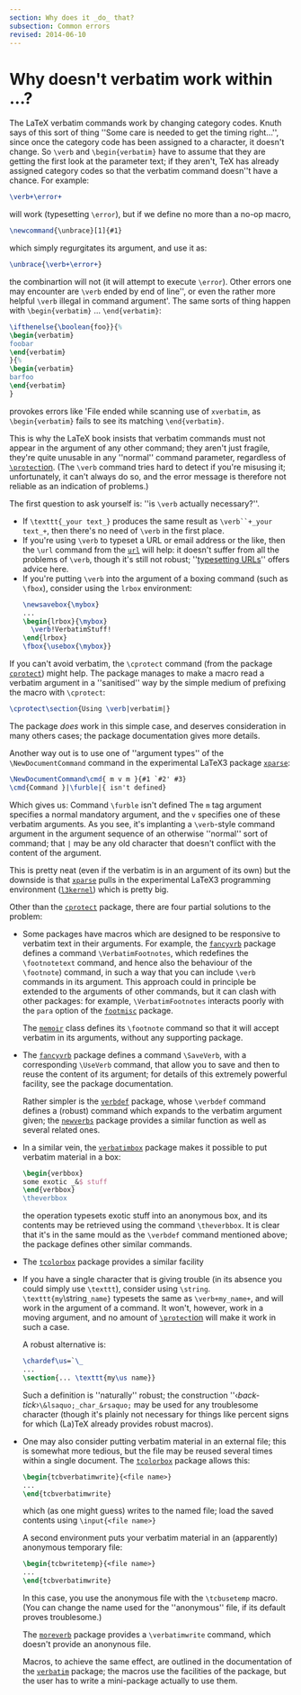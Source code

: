 ```yaml
---
section: Why does it _do_ that?
subsection: Common errors
revised: 2014-06-10
---
```

# Why doesn't verbatim work within &hellip;?

The LaTeX verbatim commands work by changing category codes.  Knuth
says of this sort of thing ''Some care is needed to get the timing
right&hellip;'', since once the category code has been assigned to a
character, it doesn't change.  So `\verb` and
`\begin{verbatim}` have to assume that they are getting the
first look at the parameter text; if they aren't, TeX has already
assigned category codes so that the verbatim command doesn''t have a
chance.  For example:
```latex
\verb+\error+
```
will work (typesetting `\error`), but if we define no more than a
no-op macro,
```latex
\newcommand{\unbrace}[1]{#1}
```
which simply regurgitates its argument, and use it as:
```latex
\unbrace{\verb+\error+}
```
the combinartion will not (it will attempt to execute `\error`).
Other errors one
may encounter are `\verb` ended by end of line'', or even the
rather more helpful `\verb` illegal in command argument'.  The
same sorts of thing happen with `\begin{verbatim}` &hellip;
`\end{verbatim}`:
<!-- {% raw %} -->
```latex
\ifthenelse{\boolean{foo}}{%
\begin{verbatim}
foobar
\end{verbatim}
}{%
\begin{verbatim}
barfoo
\end{verbatim}
}
```
<!-- {% endraw %} -->
provokes errors like 'File ended while scanning use of
`xverbatim`, as `\begin{verbatim}` fails to see its
matching `\end{verbatim}`.

This is why the LaTeX book insists that verbatim
commands must not appear in the argument of any other command; they
aren't just fragile, they're quite unusable in any ''normal'' command
parameter, 
regardless of [`\protect`ion](FAQ-protect.md).  (The `\verb`
command tries hard to detect if you're misusing it; unfortunately, it
can't always do so, and the error message is therefore not reliable as an
indication of problems.)

The first question to ask yourself is: ''is `\verb` actually
necessary?''.
  

-  If `\texttt{_your text_}` produces the same result
    as `\verb``+_your text_+`, then there's no need of
    `\verb` in the first place.
-  If you're using `\verb` to typeset a URL or email
    address or the like, then the `\url` command from the
    [`url`](https://ctan.org/pkg/url) will help: it doesn't suffer from all the problems of
    `\verb`, though it's still not robust; 
    ''[typesetting URLs](FAQ-setURL.md)'' offers advice here.
-  If you're putting `\verb` into the argument of a boxing
    command (such as `\fbox`), consider using the `lrbox`
    environment:
    ```latex
    \newsavebox{\mybox}
    ...
    \begin{lrbox}{\mybox}
      \verb!VerbatimStuff!
    \end{lrbox}
    \fbox{\usebox{\mybox}}
    ```

If you can't avoid verbatim, the `\cprotect` command (from the
package [`cprotect`](https://ctan.org/pkg/cprotect)) might help.  The package manages to make a
macro read a verbatim argument in a ''sanitised'' way by the simple
medium of prefixing the macro with `\cprotect`:
```latex
\cprotect\section{Using \verb|verbatim|}
```
The package _does_ work in this simple case, and deserves
consideration in many others cases; the package documentation gives
more details.

Another way out is to use one of ''argument types'' of the
`\NewDocumentCommand` command in the experimental LaTeX3 package
[`xparse`](https://ctan.org/pkg/xparse):
```latex
\NewDocumentCommand\cmd{ m v m }{#1 `#2' #3}
\cmd{Command }|\furble|{ isn't defined}
```
Which gives us:
  Command `\furble` isn't defined
The `m` tag argument specifies a normal mandatory argument,
and the `v` specifies one of these verbatim arguments.
As you see, it's implanting a `\verb`-style command argument in the
argument sequence of an otherwise ''normal'' sort of command; that
  `|` 
may be any old character that doesn't
conflict with the content of the argument.

This is pretty neat (even if the verbatim is in an argument of its
own) but the downside is that [`xparse`](https://ctan.org/pkg/xparse) pulls in
the experimental LaTeX3 programming environment
([`l3kernel`](https://ctan.org/pkg/l3kernel)) which is pretty big.

Other than the [`cprotect`](https://ctan.org/pkg/cprotect) package, there are four partial
solutions to the problem:
  

-  Some packages have macros which are designed to be responsive
    to verbatim text in their arguments.  For example,
    the [`fancyvrb`](https://ctan.org/pkg/fancyvrb) package defines a command
    `\VerbatimFootnotes`, which redefines the `\footnotetext`
    command, and hence also the behaviour of the `\footnote`)
    command, in such a way that you can include `\verb` commands in
    its argument.  This approach could in principle be extended to the
    arguments of other commands, but it can clash with other packages:
    for example, `\VerbatimFootnotes` interacts poorly with the
    `para` option of the [`footmisc`](https://ctan.org/pkg/footmisc) package.
  

    The [`memoir`](https://ctan.org/pkg/memoir) class defines its `\footnote` command so that
    it will accept verbatim in its arguments, without any supporting package.
-  The [`fancyvrb`](https://ctan.org/pkg/fancyvrb) package defines a command `\SaveVerb`,
    with a corresponding `\UseVerb` command, that allow you to save
    and then to reuse the content of its argument; for details of this
    extremely powerful facility, see the package documentation.
  

    Rather simpler is the [`verbdef`](https://ctan.org/pkg/verbdef) package, whose `\verbdef`
    command defines a (robust) command which expands to the verbatim
    argument given; the [`newverbs`](https://ctan.org/pkg/newverbs) package provides a similar
    function as well as several related ones.
-  In a similar vein, the [`verbatimbox`](https://ctan.org/pkg/verbatimbox) package makes it
    possible to put verbatim material in a box:
    ```latex
    \begin{verbbox}
    some exotic _&$ stuff
    \end{verbbox}
    \theverbbox
    ```
    the operation typesets exotic stuff into an anonymous box, and its
    contents may be retrieved using the command `\theverbbox`.  It is
    clear that it's in the same mould as the `\verbdef` command
    mentioned above; the package defines other similar commands.
-  The [`tcolorbox`](https://ctan.org/pkg/tcolorbox) package provides a similar facility
-  If you have a single character that is giving trouble (in
    its absence you could simply use `\texttt`), consider using
    `\string`.  `\texttt{my`\string`_name}`
    typesets the same as 
    `\verb+my_name+`, and will work in the argument of a command.  It
    won't, however, work in a moving argument, and no amount of
    [`\protect`ion](FAQ-protect.md) will make it work in
    such a case.
  

    A robust alternative is:
    ```latex
    \chardef\us=`\_
    ...
    \section{... \texttt{my\us name}}
    ```
    Such a definition is ''naturally'' robust; the construction
    ''&lsaquo;_back-tick_&rsaquo;`\&lsaquo;_char_&rsaquo;` may be used for any
    troublesome character (though it's plainly not necessary for things
    like percent signs for which (La)TeX already provides
    robust macros).
  

-  One may also consider putting verbatim material in an external
    file; this is somewhat more tedious, but the file may be reused
    several times within a single document.  The [`tcolorbox`](https://ctan.org/pkg/tcolorbox)
    package allows this:
    ```latex
    \begin{tcbverbatimwrite}{<file name>}
    ...
    \end{tcbverbatimwrite}
    ```
    which (as one might guess) writes to the named file; load the saved
    contents using `\input{<file name>}`
  

    A second environment puts your verbatim material in an (apparently)
    anonymous temporary file:
    ```latex
    \begin{tcbwritetemp}{<file name>}
    ...
    \end{tcbverbatimwrite}
    ```
    In this case, you use the anonymous file with the `\tcbusetemp`
    macro.  (You can change the name used for the ''anonymous'' file, if
    its default proves troublesome.)
  

    The [`moreverb`](https://ctan.org/pkg/moreverb) package provides a `\verbatimwrite`
    command, which doesn't provide an anonynous file.
  

    Macros, to achieve the same effect, are outlined in the
    documentation of the [`verbatim`](https://ctan.org/pkg/verbatim) package; the macros use the
    facilities of the package, but the user has to write a mini-package
    actually to use them.

